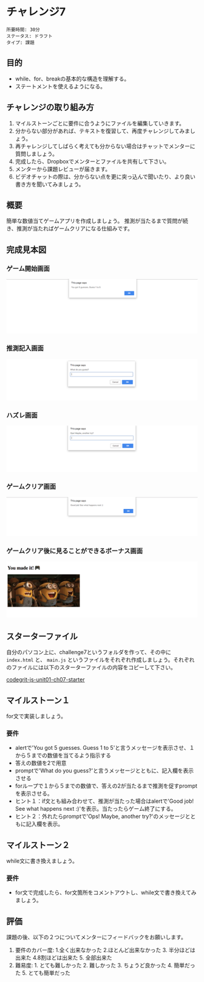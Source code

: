 # チャレンジ7

```
所要時間: 30分
ステータス: ドラフト
タイプ: 課題
```

## 目的

- while、for、breakの基本的な構造を理解する。
- ステートメントを使えるようになる。

## チャレンジの取り組み方

1. マイルストーンごとに要件に合うようにファイルを編集していきます。
2. 分からない部分があれば、テキストを復習して、再度チャレンジしてみましょう。
3. 再チャレンジしてしばらく考えても分からない場合はチャットでメンターに質問しましょう。
4. 完成したら、Dropboxでメンターとファイルを共有して下さい。
5. メンターから課題レビューが届きます。
6. ビデオチャットの際は、分からない点を更に突っ込んで聞いたり、より良い書き方を聞いてみましょう。

## 概要

簡単な数値当てゲームアプリを作成しましょう。
推測が当たるまで質問が続き、推測が当たればゲームクリアになる仕組みです。

## 完成見本図

### ゲーム開始画面
![alt start.png](images/start.png)

### 推測記入画面
![alt guess.png](images/guess.png)

### ハズレ画面
![alt loose.png](images/loose.png)

### ゲームクリア画面
![alt goodjob.png](images/goodjob.png)

### ゲームクリア後に見ることができるボーナス画面
![alt win.png](images/win.png)

## スターターファイル

自分のパソコン上に、challenge7というフォルダを作って、その中に `index.html` と、 `main.js` というファイルをそれぞれ作成しましょう。それぞれのファイルには以下のスターターファイルの内容をコピーして下さい。

[codegrit-js-unit01-ch07-starter](https://github.com/codegrit-jp-students/codegrit-js-unit01-ch07-starter)

## マイルストーン１

for文で実装しましょう。

### 要件

- alertで'You got 5 guesses. Guess 1 to 5'と言うメッセージを表示させ、１から５までの数値を当てるよう指示する
- 答えの数値を2で用意
- promptで'What do you guess?'と言うメッセージとともに、記入欄を表示させる
- forループで１から５までの数値で、答えの2が当たるまで推測を促すpromptを表示させる。
- ヒント１：if文とも組み合わせて、推測が当たった場合はalertで'Good job! See what happens next :)'を表示。当たったらゲーム終了にする。
- ヒント２：外れたらpromptで'Ops! Maybe, another try?'のメッセージとともに記入欄を表示。

## マイルストーン２

while文に書き換えましょう。

### 要件

- for文で完成したら、for文箇所をコメントアウトし、while文で書き換えてみましょう。

## 評価

課題の後、以下の２つについてメンターにフィードバックをお願いします。

1. 要件のカバー度: 1.全く出来なかった 2.ほとんど出来なかった 3. 半分ほどは出来た 4.8割ほどは出来た 5. 全部出来た
2. 難易度: 1. とても難しかった 2. 難しかった 3. ちょうど良かった 4. 簡単だった 5. とても簡単だった
